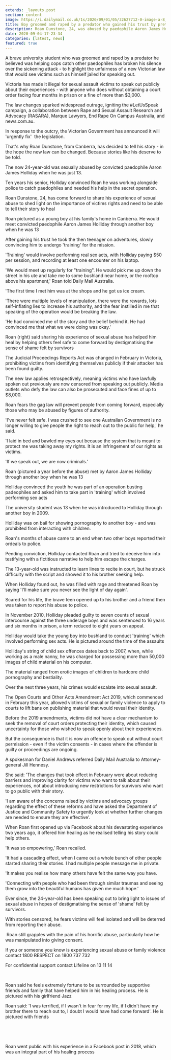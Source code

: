 ```yaml
---
extends: _layouts.post
section: content
image: https://i.dailymail.co.uk/1s/2020/09/01/05/32627712-0-image-a-8_1598933184426.jpg 
title: Boy groomed and raped by a predator who gained his trust by pretending he was working with police 
description: Roan Dunstone, 24, was abused by paedophile Aaron James Holliday as a teenager. Sharing his story was an integral part of his healing process - a right recently stripped from Victorian victims. 
date: 2020-09-04-17-23-34 
categories: [latest, news] 
featured: true 
--- 
```

A brave university student who was groomed and raped by a predator he believed was helping cops catch other paedophiles has broken his silence over the sickening attack - to highlight the unfairness of a new Victorian law that would see victims such as himself jailed for speaking out. 

Victoria has made it illegal for sexual assault victims to speak out publicly about their experiences - with anyone who does without obtaining a court order facing four months in prison or a fine of more than $3,000. 

The law changes sparked widespread outrage, igniting the #LetUsSpeak campaign, a collaboration between Rape and Sexual Assault Research and Advocacy (RASARA), Marque Lawyers, End Rape On Campus Australia, and news.com.au.

In response to the outcry, the Victorian Government has announced it will 'urgently fix'  the legislation.   

That's why Roan Dunstone, from Canberra, has decided to tell his story - in the hope the new law can be changed. Because stories like his deserve to be told.  

The now 24-year-old was sexually abused by convicted paedophile Aaron James Holliday when he was just 13. 

Ten years his senior, Holliday convinced Roan he was working alongside police to catch paedophiles and needed his help in the secret operation.

Roan Dunstone, 24, has come forward to share his experience of sexual abuse to shed light on the importance of victims rights and need to be able to tell their story to heal 

Roan pictured as a young boy at his family's home in Canberra. He would meet convicted paedophile Aaron James Holliday through another boy when he was 13

After gaining his trust he took the then teenager on adventures, slowly convincing him to undergo 'training' for the mission.    

'Training' would involve performing real sex acts, with Holliday paying $50 per session, and recording at least one encounter on his laptop.  

'We would meet up regularly for "training". He would pick me up down the street in his ute and take me to some bushland near home, or the rooftop above his apartment,' Roan told Daily Mail Australia.   

'The first time I met him was at the shops and he got us ice cream.

'There were multiple levels of manipulation, there were the rewards, lots self-inflating lies to increase his authority, and the fear instilled in me that speaking of the operation would be breaking the law.

'He had convinced me of the story and the belief behind it. He had convinced me that what we were doing was okay.'

Roan (right) said sharing his experience of sexual abuse has helped him  heal by helping others feel safe to come forward by destigmatising the sense of shame felt by survivors

The Judicial Proceedings Reports Act was changed in February in Victoria, prohibiting victims from identifying themselves publicly if their attacker has been found guilty.  

The new law applies retrospectively, meaning victims who have lawfully spoken out previously are now censored from speaking out publicly. Media outlets who defy the law can also be prosecuted and face fines of up to $8,000.  

Roan fears the gag law will prevent people from coming forward, especially those who may be abused by figures of authority. 

'I've never felt safe. I was crushed to see one Australian Government is no longer willing to give people the right to reach out to the public for help,' he said.

'I laid in bed and bawled my eyes out because the system that is meant to protect me was taking away my rights. It is an infringement of our rights as victims. 

'If we speak out, we are now criminals.' 

Roan (pictured a year before the abuse) met by Aaron James Holliday through another boy when he was 13

Holliday convinced the youth he was part of an operation busting padeophiles and asked him to take part in 'training' which involved performing sex acts

The university student was 13 when he was introduced to Holliday through another boy in 2009.  

Holliday was on bail for showing pornography to another boy - and was prohibited from interacting with children. 

Roan's months of abuse came to an end when two other boys reported their ordeals to police. 

Pending conviction, Holliday contacted Roan and tried to deceive him into testifying with a fictitious narrative to help him escape the charges. 

The 13-year-old was instructed to learn lines to recite in court, but he struck difficulty with the script and showed it to his brother seeking help. 

When Holliday found out, he was filled with rage and threatened Roan by saying 'I'll make sure you never see the light of day again'.

Scared for his life, the brave teen opened up to his brother and a friend then was taken to report his abuse to police.  

In November 2010, Holliday pleaded guilty to seven counts of sexual intercourse against the three underage boys and was sentenced to 16 years and six months in prison, a term reduced to eight years on appeal.  

Holliday would take the young boy into bushland to conduct 'training' which involved performing sex acts. He is pictured around the time of the assaults

Holliday's string of child sex offences dates back to 2007, when, while working as a male nanny, he was charged for possessing more than 50,000 images of child material on his computer.  

The material ranged from erotic images of children to hardcore child pornography and bestiality. 

Over the next three years, his crimes would escalate into sexual assault.

The Open Courts and Other Acts Amendment Act 2019, which commenced in February this year, allowed victims of sexual or family violence to apply to courts to lift bans on publishing material that would reveal their identity. 

Before the 2019 amendments, victims did not have a clear mechanism to seek the removal of court orders protecting their identity, which caused uncertainty for those who wished to speak openly about their experiences. 

But the consequence is that it is now an offence to speak out without court permission - even if the victim consents - in cases where the offender is guilty or proceedings are ongoing.

A spokesman for Daniel Andrews referred Daily Mail Australia to Attorney-general Jill Hennesy.

She said: 'The changes that took effect in February were about reducing barriers and improving clarity for victims who want to talk about their experiences, not about introducing new restrictions for survivors who want to go public with their story. 

'I am aware of the concerns raised by victims and advocacy groups regarding the effect of these reforms and have asked the Department of Justice and Community Safety to urgently look at whether further changes are needed to ensure they are effective'.

When Roan first opened up via Facebook about his devastating experience two years ago, it offered him healing as he realised telling his story could help others. 

'It was so empowering,' Roan recalled.        

'It had a cascading effect, when I came out a whole bunch of other people started sharing their stories. I had multiple people message me in private. 

'It makes you realise how many others have felt the same way you have.

'Connecting with people who had been through similar traumas and seeing them grow into the beautiful humans has given me much hope.'

Ever since, the 24-year-old has been speaking out to bring light to issues of sexual abuse in hopes of destigmatising the sense of 'shame' felt by survivors.

With stories censored, he fears victims will feel isolated and will be deterred from reporting their abuse. 

 Roan still grapples with the pain of his horrific abuse, particularly how he was manipulated into giving consent.

If you or someone you know is experiencing sexual abuse or family violence contact 1800 RESPECT on 1800 737 732

For confidential support contact Lifeline on 13 11 14 

 

Roan said he feels extremely fortune to be surrounded by supportive friends and family that have helped him in his healing process. He is pictured with his girlfriend Jazz

Roan said: 'I was terrified, if I wasn't in fear for my life, if I didn't have my brother there to reach out to, I doubt I would have had come forward'. He is pictured with friends

 

 



Roan went public with his experience in a Facebook post in 2018, which was an integral part of his healing process

 



